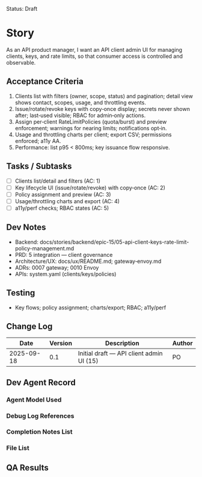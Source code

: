 Status: Draft

# Story
As an API product manager,
I want an API client admin UI for managing clients, keys, and rate limits,
so that consumer access is controlled and observable.

## Acceptance Criteria
1. Clients list with filters (owner, scope, status) and pagination; detail view shows contact, scopes, usage, and throttling events.
2. Issue/rotate/revoke keys with copy‑once display; secrets never shown after; last‑used visible; RBAC for admin‑only actions.
3. Assign per‑client RateLimitPolicies (quota/burst) and preview enforcement; warnings for nearing limits; notifications opt‑in.
4. Usage and throttling charts per client; export CSV; permissions enforced; a11y AA.
5. Performance: list p95 < 800ms; key issuance flow responsive.

## Tasks / Subtasks
- [ ] Clients list/detail and filters (AC: 1)
- [ ] Key lifecycle UI (issue/rotate/revoke) with copy‑once (AC: 2)
- [ ] Policy assignment and preview (AC: 3)
- [ ] Usage/throttling charts and export (AC: 4)
- [ ] a11y/perf checks; RBAC states (AC: 5)

## Dev Notes
- Backend: docs/stories/backend/epic-15/05-api-client-keys-rate-limit-policy-management.md
- PRD: 5 integration — client governance
- Architecture/UX: docs/ux/README.md; gateway‑envoy.md
- ADRs: 0007 gateway; 0010 Envoy
- APIs: system.yaml (clients/keys/policies)

## Testing
- Key flows; policy assignment; charts/export; RBAC; a11y/perf

## Change Log
| Date       | Version | Description                                       | Author |
|------------|---------|---------------------------------------------------|--------|
| 2025-09-18 | 0.1     | Initial draft — API client admin UI (15)         | PO     |

## Dev Agent Record

### Agent Model Used
<record at implementation time>

### Debug Log References
<links at implementation time>

### Completion Notes List
<notes at implementation time>

### File List
<files at implementation time>

## QA Results
<QA to fill>

